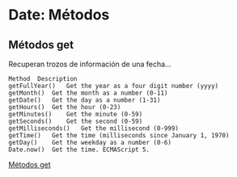 # Date: Métodos
## Métodos get
 Recuperan trozos de información de una fecha...

 ```
Method	Description
getFullYear()	Get the year as a four digit number (yyyy)
getMonth()	Get the month as a number (0-11)
getDate()	Get the day as a number (1-31)
getHours()	Get the hour (0-23)
getMinutes()	Get the minute (0-59)
getSeconds()	Get the second (0-59)
getMilliseconds()	Get the millisecond (0-999)
getTime()	Get the time (milliseconds since January 1, 1970)
getDay()	Get the weekday as a number (0-6)
Date.now()	Get the time. ECMAScript 5.
```
[Métodos get](https://www.w3schools.com/js/js_date_methods.asp)